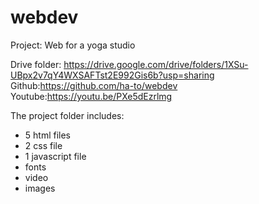 # webdev
Project: Web for a yoga studio

Drive folder: https://drive.google.com/drive/folders/1XSu-UBpx2v7qY4WXSAFTst2E992Gis6b?usp=sharing
Github:https://github.com/ha-to/webdev
Youtube:https://youtu.be/PXe5dEzrlmg

The project folder includes:
- 5 html files
- 2 css file
- 1 javascript file
- fonts
- video
- images
